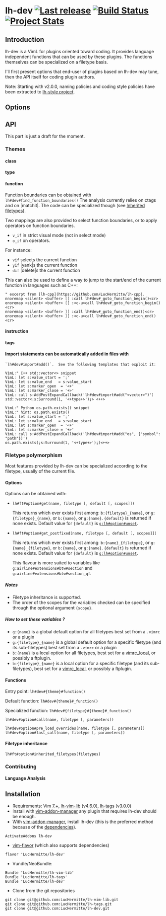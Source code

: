 # lh-dev [![Last release][Releases-badge]][Releases-url] [![Build Status][gh-action-badge]][gh-action-result] [![Project Stats][openhub-badge]][openhub-url]

[Releases-badge]:   https://img.shields.io/github/tag/LucHermitte/lh-dev.svg
[Releases-url]:     https://github.com/LucHermitte/lh-dev/tags
[gh-action-badge]:  ./../../actions/workflows/tests.yml/badge.svg?branch=master "Test"
[gh-action-result]: ./../../actions/workflows/tests.yml?query=branch%3Amaster
[openhub-badge]:    https://www.openhub.net/p/21020/widgets/project_thin_badge.gif
[openhub-url]:      https://www.openhub.net/p/21020

## Introduction

lh-dev is a VimL for plugins oriented toward coding. It provides language independent functions that can be used by these plugins. The functions themselves can be specialized on a filetype basis.

I'll first present options that end-user of plugins based on lh-dev may tune, then the API itself for coding plugin authors.

Note: Starting with v2.0.0, naming policies and coding style policies have been
extracted to [lh-style project](http://github.com/LucHermitte/lh-style).


## Options

## API

This part is just a draft for the moment.

### Themes

#### class
#### type
#### function

Function boundaries can be obtained with `lh#dev#find_function_boundaries()`
The analysis currently relies on ctags and on |matchit|. The code can be
specialized though (see [Inherited filetypes](#inherited-filetypes)).

Two mappings are also provided to select function boundaries, or to apply
operators on function boundaries.

  - `v_if` in strict visual mode (not in select mode)
  - `o_if` on operators.

For instance:

  - `vif` selects the current function
  - `yif`  |yank|s the current function
  - `dif`  |delete|s the current function

This can also be used to define a way to jump to the start/end of the current
function in languages such as C++:
```vim
" excerpt from [lh-cpp](https://github.com/LucHermitte/lh-cpp).
nnoremap <silent> <buffer> [[ :call lh#dev#_goto_function_begin()<cr>
onoremap <silent> <buffer> [[ :<c-u>call lh#dev#_goto_function_begin()<cr>
nnoremap <silent> <buffer> ][ :call lh#dev#_goto_function_end()<cr>
onoremap <silent> <buffer> ][ :<c-u>call lh#dev#_goto_function_end()<cr>
```

#### instruction
#### tags
#### Import statements can be automatically added in files with
    `lh#dev#import#add()`.  See the following templates that exploit it:

```
VimL:" C++ std::vector<> snippet
VimL: let s:value_start = '¡'
VimL: let s:value_end   = s:value_start
VimL: let s:marker_open  = '<+'
VimL: let s:marker_close = '+>'
VimL: call s:AddPostExpandCallback('lh#dev#import#add("<vector>")')
std::vector<¡s:Surround(1, '<+type+>')¡> <++>
```

```
VimL:" Python os.path.exists() snippet
VimL:" hint: os.path.exists()
VimL: let s:value_start = '¡'
VimL: let s:value_end   = s:value_start
VimL: let s:marker_open  = '<+'
VimL: let s:marker_close = '+>'
VimL: call s:AddPostExpandCallback('lh#dev#import#add("os", {"symbol": "path"})')
os.path.exists(¡s:Surround(1, '<+type+>')¡)<++>
```

### Filetype polymorphism

Most features provided by lh-dev can be specialized according to the filetype, usually of the current file.

#### Options

Options can be obtained with:
 * `lh#ft#option#get(name, filetype [, default [, scopes]])`

    This returns which ever exists first among: `b:{filetype}_{name}`, or
    `g:{filetype}_{name}`, or `b:{name}`, or `g:{name}`. `{default}` is
    returned if none exists. Default value for `{default}` is
    [`g:lh#option#unset`](http://github.com/LucHermitte/lh-vim-lib).

 * `lh#ft#option#get_postfixed(name, filetype [, default [, scopes]])`

    This returns which ever exists first among: `b:{name}_{filetype}`, or
    `g:{name}_{filetype}`, or `b:{name}`, or `g:{name}`. `{default}` is
    returned if none exists. Default value for `{default}` is
    [`g:lh#option#unset`](http://github.com/LucHermitte/lh-vim-lib).

    This flavour is more suited to variables like
    `g:airline#extensions#btw#section` and
    `g:airline#extensions#btw#section_qf`.

##### Notes
  * Filetype inheritance is supported.
  * The order of the scopes for the variables checked can be specified through the optional argument `{scope}`.

##### How to set these variables ?
  * `g:{name}` is a global default option for all filetypes best set from a `.vimrc` or a plugin
  * `g:{filetype}_{name}` is a global default option for a specific filetype (and its sub-filetypes) best set from a `.vimrc` or a plugin
  * `b:{name}` is a local option for all filetypes, best set for a [vimrc\_local](https://github.com/LucHermitte/local_vimrc), or possibly a ftplugin.
  * `b:{filetype}_{name}` is a local option for a specific filetype (and its sub-filetypes), best set for a [vimrc\_local](https://github.com/LucHermitte/local_vimrc), or possibly a ftplugin.


#### Functions

Entry point: `lh#dev#{theme}#function()`

Default function: `lh#dev#{theme}#_function()`

Specialized function: `lh#dev#{filetype}#{theme}#_function()`

`lh#dev#option#call(name, filetype [, parameters])`

`lh#dev#option#pre_load_overrides(name, filetype [, parameters])`
`lh#dev#option#fast_call(name, filetype [, parameters])`

#### Filetype inheritance
`lh#ft#option#inherited_filetypes(filetypes)`

### Contributing
#### Language Analysis

## Installation
  * Requirements: Vim 7.+, [lh-vim-lib](http://github.com/LucHermitte/lh-vim-lib) (v4.6.0), [lh-tags](http://github.com/LucHermitte/lh-tags) (v3.0.0)
  * Install with [vim-addon-manager](https://github.com/MarcWeber/vim-addon-manager) any plugin that requires lh-dev should be enough.
  * With [vim-addon-manager](https://github.com/MarcWeber/vim-addon-manager), install lh-dev (this is the preferred method because of the [dependencies](http://github.com/LucHermitte/lh-dev/blob/master/addon-info.txt)).
```vim
ActivateAddons lh-dev
```
  * [vim-flavor](http://github.com/kana/vim-flavor) (which also supports dependencies)
```
flavor 'LucHermitte/lh-dev'
```
  * Vundle/NeoBundle:
```vim
Bundle 'LucHermitte/lh-vim-lib'
Bundle 'LucHermitte/lh-tags'
Bundle 'LucHermitte/lh-dev'
```
  * Clone from the git repositories
```
git clone git@github.com:LucHermitte/lh-vim-lib.git
git clone git@github.com:LucHermitte/lh-tags.git
git clone git@github.com:LucHermitte/lh-dev.git
```
